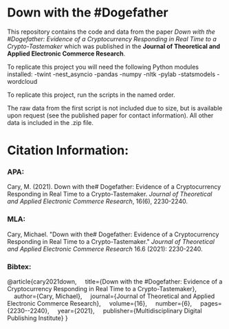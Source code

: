 # Down with the #Dogefather

This repository contains the code and data from the paper *Down with the #Dogefather: Evidence of a Cryptocurrency Responding in Real Time to a Crypto-Tastemaker* which was published in the **Journal of Theoretical and Applied Electronic Commerce Research**.

To replicate this project you will need the following Python modules installed:
-twint
-nest_asyncio
-pandas
-numpy
-nltk
-pylab
-statsmodels
-wordcloud

To replicate this project, run the scripts in the named order.

The raw data from the first script is not included due to size, but is available upon request (see the published paper for contact information). All other data is included in the .zip file.

# Citation Information:

### APA:

Cary, M. (2021). Down with the# Dogefather: Evidence of a Cryptocurrency Responding in Real Time to a Crypto-Tastemaker. *Journal of Theoretical and Applied Electronic Commerce Research*, 16(6), 2230-2240.

### MLA:

Cary, Michael. "Down with the# Dogefather: Evidence of a Cryptocurrency Responding in Real Time to a Crypto-Tastemaker." *Journal of Theoretical and Applied Electronic Commerce Research* 16.6 (2021): 2230-2240.

### Bibtex:

@article{cary2021down,
&nbsp;&nbsp;&nbsp;&nbsp;title={Down with the \#Dogefather: Evidence of a Cryptocurrency Responding in Real Time to a Crypto-Tastemaker},
&nbsp;&nbsp;&nbsp;&nbsp;author={Cary, Michael},
&nbsp;&nbsp;&nbsp;&nbsp;journal={Journal of Theoretical and Applied Electronic Commerce Research},
&nbsp;&nbsp;&nbsp;&nbsp;volume={16},
&nbsp;&nbsp;&nbsp;&nbsp;number={6},
&nbsp;&nbsp;&nbsp;&nbsp;pages={2230--2240},
&nbsp;&nbsp;&nbsp;&nbsp;year={2021},
&nbsp;&nbsp;&nbsp;&nbsp;publisher={Multidisciplinary Digital Publishing Institute}
}
